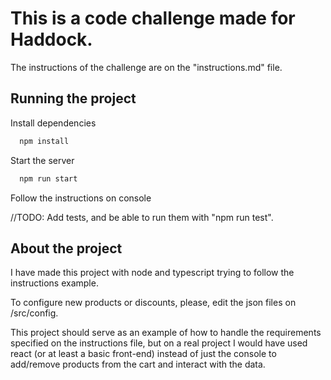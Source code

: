 # This is a code challenge made for Haddock.

The instructions of the challenge are on the "instructions.md" file.

## Running the project

Install dependencies

```bash
  npm install
```

Start the server

```bash
  npm run start
```

Follow the instructions on console

//TODO: Add tests, and be able to run them with "npm run test".

## About the project

I have made this project with node and typescript trying to follow the instructions example.

To configure new products or discounts, please, edit the json files on /src/config.

This project should serve as an example of how to handle the requirements specified on the instructions file, but on a real project I would have used react (or at least a basic front-end) instead of just the console to add/remove products from the cart and interact with the data.
